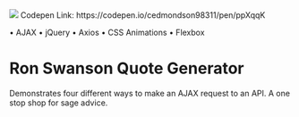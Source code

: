 <img src="http://pm1.narvii.com/6254/db288a5dfac54431d6b055b3ee85599bdd6f3149_128.jpg">
Codepen Link: https://codepen.io/cedmondson98311/pen/ppXqqK


• AJAX
 • jQuery
 • Axios
 • CSS Animations
 • Flexbox

# Ron Swanson Quote Generator
Demonstrates four different ways to make an AJAX request to an API. A one stop shop for sage advice.
